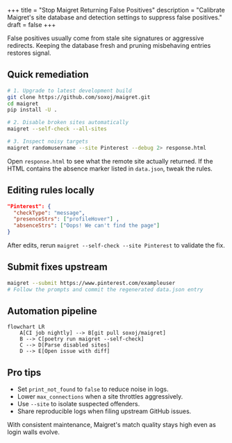 +++
title = "Stop Maigret Returning False Positives"
description = "Calibrate Maigret's site database and detection settings to suppress false positives."
draft = false
+++

<script type="application/ld+json">
{
  "@context": "https://schema.org",
  "@type": "FAQPage",
  "mainEntity": [{
    "@type": "Question",
    "@id": "https://maigret.dev/faq/maigret-false-positives",
    "name": "Why does Maigret return false positives and how can I fix them?",
    "acceptedAnswer": {
      "@type": "Answer",
      "text": "Update the Maigret site database, run maigret --self-check to disable unreliable checks, inspect responses with --debug, and edit data.json or submit improved rules via maigret --submit <url>."
    }
  }]
}
</script>

False positives usually come from stale site signatures or aggressive redirects. Keeping the database fresh and pruning misbehaving entries restores signal.

## Quick remediation

```bash
# 1. Upgrade to latest development build
git clone https://github.com/soxoj/maigret.git
cd maigret
pip install -U .

# 2. Disable broken sites automatically
maigret --self-check --all-sites

# 3. Inspect noisy targets
maigret randomusername --site Pinterest --debug 2> response.html
```

Open `response.html` to see what the remote site actually returned. If the HTML contains the absence marker listed in `data.json`, tweak the rules.

## Editing rules locally

```json
"Pinterest": {
  "checkType": "message",
  "presenceStrs": ["profileHover"] ,
  "absenceStrs": ["Oops! We can't find the page"]
}
```

After edits, rerun `maigret --self-check --site Pinterest` to validate the fix.

## Submit fixes upstream

```bash
maigret --submit https://www.pinterest.com/exampleuser
# Follow the prompts and commit the regenerated data.json entry
```

## Automation pipeline

```mermaid
flowchart LR
    A[CI job nightly] --> B[git pull soxoj/maigret]
    B --> C[poetry run maigret --self-check]
    C --> D[Parse disabled sites]
    D --> E[Open issue with diff]
```

## Pro tips
- Set `print_not_found` to `false` to reduce noise in logs.
- Lower `max_connections` when a site throttles aggressively.
- Use `--site` to isolate suspected offenders.
- Share reproducible logs when filing upstream GitHub issues.

With consistent maintenance, Maigret's match quality stays high even as login walls evolve.

